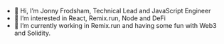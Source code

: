 - 👋 Hi, I’m Jonny Frodsham, Technical Lead and JavaScript Engineer
- 👀 I’m interested in React, Remix.run, Node and DeFi
- 🌱 I’m currently working in Remix.run and having some fun with Web3 and Solidity.

<!---
roninfrodsham/roninfrodsham is a ✨ special ✨ repository because its `README.md` (this file) appears on your GitHub profile.
You can click the Preview link to take a look at your changes.
--->
